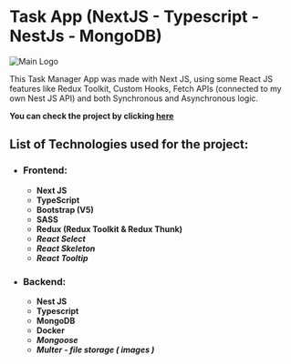 # Task App (NextJS - Typescript - NestJs - MongoDB)

![Main Logo](https://raw.githubusercontent.com/Miguel-A-Jara/todo-nextjs-bootstrap/0b5fb9fc48da4c3f8953c4c9089f3665e633dfb1/Fullstack_Next_Nest_Typescript_MongoDb.png)

This Task Manager App was made with Next JS, using some React JS features like Redux Toolkit, Custom Hooks, Fetch APIs (connected to my own Nest JS API) and both Synchronous and Asynchronous logic.

**You can check the project by clicking [here](https://fullstack-nextjs-typescript.vercel.app/)**

## **List of Technologies used for the project:**

- ### Frontend:
  - **Next JS**
  - **TypeScript**
  - **Bootstrap (V5)**
  - **SASS**
  - **Redux (Redux Toolkit & Redux Thunk)**
  - _**React Select**_
  - _**React Skeleton**_
  - _**React Tooltip**_

- ### Backend: 
  - **Nest JS**
  - **Typescript**
  - **MongoDB**
  - **Docker**
  - _**Mongoose**_
  - _**Multer - file storage ( images )**_
